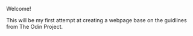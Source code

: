 Welcome! 

This will be my first attempt at creating a webpage base on the guidlines from The Odin Project.